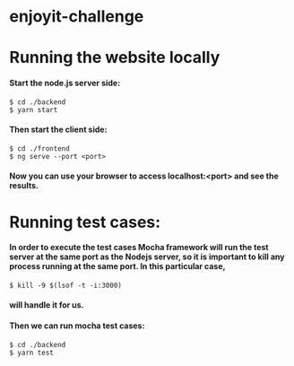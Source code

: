 # enjoyit-challenge


# Running the website locally

#### Start the node.js server side:
```
$ cd ./backend
$ yarn start

```
#### Then start the client side:
```
$ cd ./frontend
$ ng serve --port <port>

```
#### Now you can use your browser to access localhost:&lt;port&gt; and see the results.


# Running test cases:

#### In order to execute the test cases Mocha framework will run the test server at the same port as the Nodejs server, so it is important to kill any process running at the same port. In this particular case, 
```
$ kill -9 $(lsof -t -i:3000)

```
#### will handle it for us.

#### Then we can run mocha test cases:
```
$ cd ./backend
$ yarn test

```

